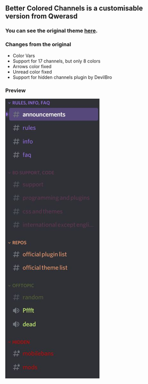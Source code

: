 ## Better Colored Channels is a customisable version from Qwerasd
### You can see the original theme [here](https://qwerasd205.github.io/ColoredChannels).

### Changes from the original
- Color Vars
- Support for 17 channels, but only 8 colors
- Arrows color fixed
- Unread color fixed
- Support for hidden channels plugin by DevilBro


### Preview
<img src="https://github.com/ZEBAS204/Better-Colored-Channels/blob/stuffs/preview.JPG"/>
